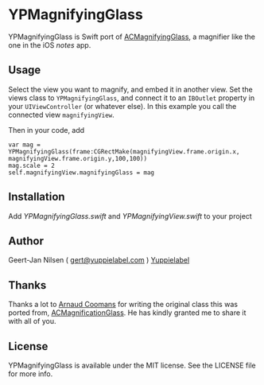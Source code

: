 # YPMagnifyingGlass

YPMagnifyingGlass is Swift port of [ACMagnifyingGlass](https://github.com/acoomans/iOS-MagnifyingGlass), a magnifier like the one in the iOS _notes_ app.

## Usage

Select the view you want to magnify, and embed it in another view. Set the views class to `YPMagnifyingGlass`, and connect it to an `IBOutlet` property in your `UIViewController` (or whatever else). In this example you call the connected view `magnifyingView`.

Then in your code, add
```
var mag = YPMagnifyingGlass(frame:CGRectMake(magnifyingView.frame.origin.x, magnifyingView.frame.origin.y,100,100))
mag.scale = 2
self.magnifyingView.magnifyingGlass = mag
```

## Installation

Add _YPMagnifyingGlass.swift_ and _YPMagnifyingView.swift_ to your project

## Author

Geert-Jan Nilsen ( gert@yuppielabel.com )
[Yuppielabel](http://yuppielabel.com)

## Thanks

Thanks a lot to [Arnaud Coomans](http://acoomans.com) for writing the original class this was ported from, [ACMagnificationGlass](https://github.com/acoomans/iOS-MagnifyingGlass). He has kindly granted me to share it with all of you.

## License

YPMagnifyingGlass is available under the MIT license. See the LICENSE file for more info.
